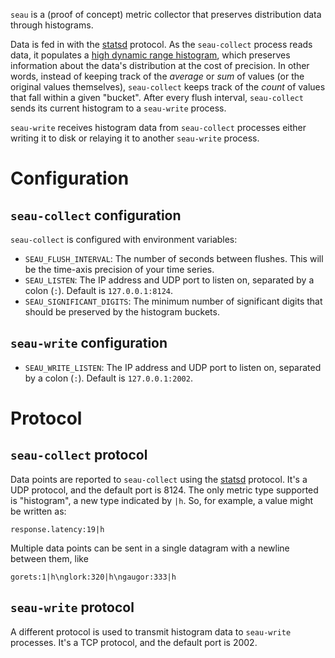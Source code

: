 `seau` is a (proof of concept) metric collector that preserves distribution data through histograms.

Data is fed in with the [statsd](https://github.com/etsy/statsd) protocol. As the `seau-collect` process reads data, it populates a [high dynamic range histogram](https://github.com/HdrHistogram/HdrHistogram), which preserves information about the data's distribution at the cost of precision. In other words, instead of keeping track of the *average* or *sum* of values (or the original values themselves), `seau-collect` keeps track of the *count* of values that fall within a given "bucket". After every flush interval, `seau-collect` sends its current histogram to a `seau-write` process.

`seau-write` receives histogram data from `seau-collect` processes either writing it to disk or relaying it to another `seau-write` process.

# Configuration

## `seau-collect` configuration

`seau-collect` is configured with environment variables:

* `SEAU_FLUSH_INTERVAL`: The number of seconds between flushes. This will be the time-axis precision of your time series.
* `SEAU_LISTEN`: The IP address and UDP port to listen on, separated by a colon (`:`). Default is `127.0.0.1:8124`.
* `SEAU_SIGNIFICANT_DIGITS`: The minimum number of significant digits that should be preserved by the histogram buckets.

## `seau-write` configuration

* `SEAU_WRITE_LISTEN`: The IP address and UDP port to listen on, separated by a colon (`:`). Default is `127.0.0.1:2002`.

# Protocol

## `seau-collect` protocol

Data points are reported to `seau-collect` using the [statsd](https://github.com/etsy/statsd) protocol. It's a UDP protocol, and the default port is 8124. The only metric type supported is "histogram", a new type indicated by `|h`. So, for example, a value might be written as:

    response.latency:19|h

Multiple data points can be sent in a single datagram with a newline between them, like

    gorets:1|h\nglork:320|h\ngaugor:333|h

## `seau-write` protocol

A different protocol is used to transmit histogram data to `seau-write` processes. It's a TCP protocol, and the default port is 2002.
